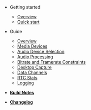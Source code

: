 - Getting started
    - [Overview](README.md)
    - [Quick start](quickstart.md)

- Guide
    - [Overview](guide/overview.md)
    - [Media Devices](guide/media_devices.md)
    - [Audio Device Selection](guide/audio_devices.md)
    - [Audio Processing](guide/audio_processing.md)
    - [Bitrate and Framerate Constraints](guide/constraints.md)
    - [Desktop Capture](guide/desktop_capture.md)
    - [Data Channels](guide/data_channels.md)
    - [RTC Stats](guide/rtc_stats.md)
    - [Logging](guide/logging.md)

- [**Build Notes**](build.md)
- [**Changelog**](changelog.md)